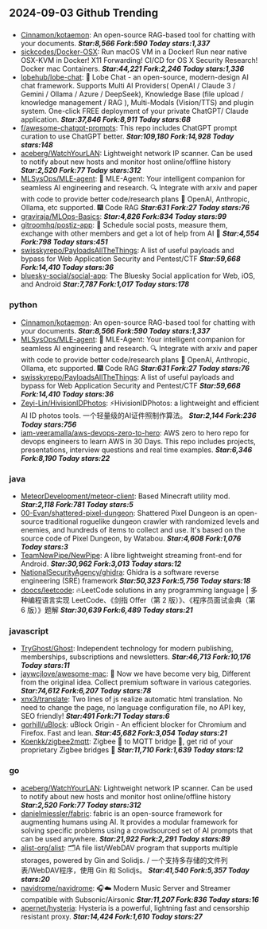 ## 2024-09-03 Github Trending

### 
* [Cinnamon/kotaemon](https://github.com/Cinnamon/kotaemon): An open-source RAG-based tool for chatting with your documents. ***Star:8,566 Fork:590 Today stars:1,337***
* [sickcodes/Docker-OSX](https://github.com/sickcodes/Docker-OSX): Run macOS VM in a Docker! Run near native OSX-KVM in Docker! X11 Forwarding! CI/CD for OS X Security Research! Docker mac Containers. ***Star:44,221 Fork:2,246 Today stars:1,336***
* [lobehub/lobe-chat](https://github.com/lobehub/lobe-chat): 🤯 Lobe Chat - an open-source, modern-design AI chat framework. Supports Multi AI Providers( OpenAI / Claude 3 / Gemini / Ollama / Azure / DeepSeek), Knowledge Base (file upload / knowledge management / RAG ), Multi-Modals (Vision/TTS) and plugin system. One-click FREE deployment of your private ChatGPT/ Claude application. ***Star:37,846 Fork:8,911 Today stars:68***
* [f/awesome-chatgpt-prompts](https://github.com/f/awesome-chatgpt-prompts): This repo includes ChatGPT prompt curation to use ChatGPT better. ***Star:109,180 Fork:14,928 Today stars:148***
* [aceberg/WatchYourLAN](https://github.com/aceberg/WatchYourLAN): Lightweight network IP scanner. Can be used to notify about new hosts and monitor host online/offline history ***Star:2,520 Fork:77 Today stars:312***
* [MLSysOps/MLE-agent](https://github.com/MLSysOps/MLE-agent): 🤖 MLE-Agent: Your intelligent companion for seamless AI engineering and research. 🔍 Integrate with arxiv and paper with code to provide better code/research plans 🧰 OpenAI, Anthropic, Ollama, etc supported. 🎆 Code RAG ***Star:631 Fork:27 Today stars:76***
* [graviraja/MLOps-Basics](https://github.com/graviraja/MLOps-Basics):  ***Star:4,826 Fork:834 Today stars:99***
* [gitroomhq/postiz-app](https://github.com/gitroomhq/postiz-app): 📨 Schedule social posts, measure them, exchange with other members and get a lot of help from AI 🚀 ***Star:4,554 Fork:798 Today stars:451***
* [swisskyrepo/PayloadsAllTheThings](https://github.com/swisskyrepo/PayloadsAllTheThings): A list of useful payloads and bypass for Web Application Security and Pentest/CTF ***Star:59,668 Fork:14,410 Today stars:36***
* [bluesky-social/social-app](https://github.com/bluesky-social/social-app): The Bluesky Social application for Web, iOS, and Android ***Star:7,787 Fork:1,017 Today stars:178***

### python
* [Cinnamon/kotaemon](https://github.com/Cinnamon/kotaemon): An open-source RAG-based tool for chatting with your documents. ***Star:8,566 Fork:590 Today stars:1,337***
* [MLSysOps/MLE-agent](https://github.com/MLSysOps/MLE-agent): 🤖 MLE-Agent: Your intelligent companion for seamless AI engineering and research. 🔍 Integrate with arxiv and paper with code to provide better code/research plans 🧰 OpenAI, Anthropic, Ollama, etc supported. 🎆 Code RAG ***Star:631 Fork:27 Today stars:76***
* [swisskyrepo/PayloadsAllTheThings](https://github.com/swisskyrepo/PayloadsAllTheThings): A list of useful payloads and bypass for Web Application Security and Pentest/CTF ***Star:59,668 Fork:14,410 Today stars:36***
* [Zeyi-Lin/HivisionIDPhotos](https://github.com/Zeyi-Lin/HivisionIDPhotos): ⚡️HivisionIDPhotos: a lightweight and efficient AI ID photos tools. 一个轻量级的AI证件照制作算法。 ***Star:2,144 Fork:236 Today stars:756***
* [iam-veeramalla/aws-devops-zero-to-hero](https://github.com/iam-veeramalla/aws-devops-zero-to-hero): AWS zero to hero repo for devops engineers to learn AWS in 30 Days. This repo includes projects, presentations, interview questions and real time examples. ***Star:6,346 Fork:8,190 Today stars:22***

### java
* [MeteorDevelopment/meteor-client](https://github.com/MeteorDevelopment/meteor-client): Based Minecraft utility mod. ***Star:2,118 Fork:781 Today stars:5***
* [00-Evan/shattered-pixel-dungeon](https://github.com/00-Evan/shattered-pixel-dungeon): Shattered Pixel Dungeon is an open-source traditional roguelike dungeon crawler with randomized levels and enemies, and hundreds of items to collect and use. It's based on the source code of Pixel Dungeon, by Watabou. ***Star:4,608 Fork:1,076 Today stars:3***
* [TeamNewPipe/NewPipe](https://github.com/TeamNewPipe/NewPipe): A libre lightweight streaming front-end for Android. ***Star:30,962 Fork:3,013 Today stars:12***
* [NationalSecurityAgency/ghidra](https://github.com/NationalSecurityAgency/ghidra): Ghidra is a software reverse engineering (SRE) framework ***Star:50,323 Fork:5,756 Today stars:18***
* [doocs/leetcode](https://github.com/doocs/leetcode): 🔥LeetCode solutions in any programming language | 多种编程语言实现 LeetCode、《剑指 Offer（第 2 版）》、《程序员面试金典（第 6 版）》题解 ***Star:30,639 Fork:6,489 Today stars:21***

### javascript
* [TryGhost/Ghost](https://github.com/TryGhost/Ghost): Independent technology for modern publishing, memberships, subscriptions and newsletters. ***Star:46,713 Fork:10,176 Today stars:11***
* [jaywcjlove/awesome-mac](https://github.com/jaywcjlove/awesome-mac):  Now we have become very big, Different from the original idea. Collect premium software in various categories. ***Star:74,612 Fork:6,207 Today stars:78***
* [xnx3/translate](https://github.com/xnx3/translate): Two lines of js realize automatic html translation. No need to change the page, no language configuration file, no API key, SEO friendly! ***Star:491 Fork:71 Today stars:6***
* [gorhill/uBlock](https://github.com/gorhill/uBlock): uBlock Origin - An efficient blocker for Chromium and Firefox. Fast and lean. ***Star:45,682 Fork:3,054 Today stars:21***
* [Koenkk/zigbee2mqtt](https://github.com/Koenkk/zigbee2mqtt): Zigbee 🐝 to MQTT bridge 🌉, get rid of your proprietary Zigbee bridges 🔨 ***Star:11,710 Fork:1,639 Today stars:12***

### go
* [aceberg/WatchYourLAN](https://github.com/aceberg/WatchYourLAN): Lightweight network IP scanner. Can be used to notify about new hosts and monitor host online/offline history ***Star:2,520 Fork:77 Today stars:312***
* [danielmiessler/fabric](https://github.com/danielmiessler/fabric): fabric is an open-source framework for augmenting humans using AI. It provides a modular framework for solving specific problems using a crowdsourced set of AI prompts that can be used anywhere. ***Star:21,922 Fork:2,291 Today stars:89***
* [alist-org/alist](https://github.com/alist-org/alist): 🗂️A file list/WebDAV program that supports multiple storages, powered by Gin and Solidjs. / 一个支持多存储的文件列表/WebDAV程序，使用 Gin 和 Solidjs。 ***Star:41,540 Fork:5,357 Today stars:20***
* [navidrome/navidrome](https://github.com/navidrome/navidrome): 🎧☁️ Modern Music Server and Streamer compatible with Subsonic/Airsonic ***Star:11,207 Fork:836 Today stars:16***
* [apernet/hysteria](https://github.com/apernet/hysteria): Hysteria is a powerful, lightning fast and censorship resistant proxy. ***Star:14,424 Fork:1,610 Today stars:27***
